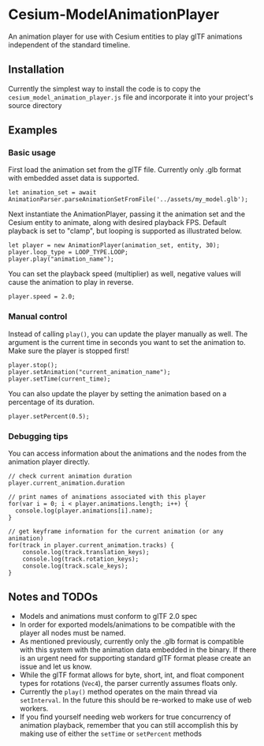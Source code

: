 # Cesium-ModelAnimationPlayer
An animation player for use with Cesium entities to play glTF animations independent of the standard timeline.

## Installation
Currently the simplest way to install the code is to copy the `cesium_model_animation_player.js` file and incorporate it into your project's source directory

## Examples
### Basic usage
First load the animation set from the glTF file. Currently only .glb format with embedded asset data is supported.
```
let animation_set = await AnimationParser.parseAnimationSetFromFile('../assets/my_model.glb');
```
Next instantiate the AnimationPlayer, passing it the animation set and the Cesium entity to animate, along with desired playback FPS. Default playback is set to "clamp", but looping is supported as illustrated below.
```
let player = new AnimationPlayer(animation_set, entity, 30);
player.loop_type = LOOP_TYPE.LOOP;
player.play("animation_name");
```
You can set the playback speed (multiplier) as well, negative values will cause the animation to play in reverse.
```
player.speed = 2.0;
```

### Manual control
Instead of calling `play()`, you can update the player manually as well. The argument is the current time in seconds you want to set the animation to. Make sure the player is stopped first!
```
player.stop();
player.setAnimation("current_animation_name");
player.setTime(current_time);
```
You can also update the player by setting the animation based on a percentage of its duration.
```
player.setPercent(0.5);
```

### Debugging tips
You can access information about the animations and the nodes from the animation player directly.
```
// check current animation duration
player.current_animation.duration

// print names of animations associated with this player
for(var i = 0; i < player.animations.length; i++) {
  console.log(player.animations[i].name);
}

// get keyframe information for the current animation (or any animation)
for(track in player.current_animation.tracks) {
    console.log(track.translation_keys);
    console.log(track.rotation_keys);
    console.log(track.scale_keys);
}
```

## Notes and TODOs
* Models and animations must conform to glTF 2.0 spec
* In order for exported models/animations to be compatible with the player all nodes must be named.
* As mentioned previously, currently only the .glb format is compatible with this system with the animation data embedded in the binary. If there is an urgent need for supporting standard glTF format please create an issue and let us know.
* While the glTF format allows for byte, short, int, and float component types for rotations (`Vec4`), the parser currently assumes floats only.
* Currently the `play()` method operates on the main thread via `setInterval`. In the future this should be re-worked to make use of web workers.
* If you find yourself needing web workers for true concurrency of animation playback, remember that you can still accomplish this by making use of either the `setTime` or `setPercent` methods